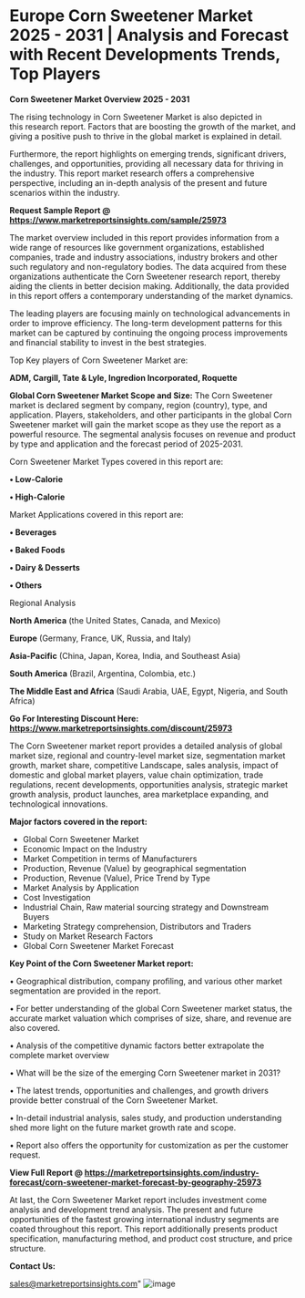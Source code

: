# Europe Corn Sweetener Market 2025 - 2031 | Analysis and Forecast with Recent Developments Trends, Top Players

<Strong> Corn Sweetener Market Overview 2025 - 2031</strong>

The rising technology in Corn Sweetener Market is also depicted in this research report. Factors that are boosting the growth of the market, and giving a positive push to thrive in the global market is explained in detail.

Furthermore, the report highlights on emerging trends, significant drivers, challenges, and opportunities, providing all necessary data for thriving in the industry. This report market research offers a comprehensive perspective, including an in-depth analysis of the present and future scenarios within the industry.

<strong>Request Sample Report @ <a href=https://www.marketreportsinsights.com/sample/25973>https://www.marketreportsinsights.com/sample/25973</a></strong>

The market overview included in this report provides information from a wide range of resources like government organizations, established companies, trade and industry associations, industry brokers and other such regulatory and non-regulatory bodies. The data acquired from these organizations authenticate the Corn Sweetener research report, thereby aiding the clients in better decision making. Additionally, the data provided in this report offers a contemporary understanding of the market dynamics.

The leading players are focusing mainly on technological advancements in order to improve efficiency. The long-term development patterns for this market can be captured by continuing the ongoing process improvements and financial stability to invest in the best strategies.

Top Key players of Corn Sweetener Market are:

<strong>ADM, Cargill, Tate & Lyle, Ingredion Incorporated, Roquette</strong>

<strong><b>Global Corn Sweetener Market Scope and Size:</b></strong>
The Corn Sweetener market is declared segment by company, region (country), type, and application. Players, stakeholders, and other participants in the global Corn Sweetener market will gain the market scope as they use the report as a powerful resource. The segmental analysis focuses on revenue and product by type and application and the forecast period of 2025-2031.

Corn Sweetener Market Types covered in this report are:

<strong>• Low-Calorie

• High-Calorie</strong>

Market Applications covered in this report are:

<strong>• Beverages

• Baked Foods

• Dairy & Desserts

• Others</strong> 

Regional Analysis

<strong>North America</strong> (the United States, Canada, and Mexico)

<strong>Europe</strong> (Germany, France, UK, Russia, and Italy)

<strong>Asia-Pacific</strong> (China, Japan, Korea, India, and Southeast Asia)

<strong>South America</strong> (Brazil, Argentina, Colombia, etc.)

<strong>The Middle East and Africa</strong> (Saudi Arabia, UAE, Egypt, Nigeria, and South Africa)

<strong>Go For Interesting Discount Here: <a href=https://www.marketreportsinsights.com/discount/25973>https://www.marketreportsinsights.com/discount/25973</a></strong>

The Corn Sweetener market report provides a detailed analysis of global market size, regional and country-level market size, segmentation market growth, market share, competitive Landscape, sales analysis, impact of domestic and global market players, value chain optimization, trade regulations, recent developments, opportunities analysis, strategic market growth analysis, product launches, area marketplace expanding, and technological innovations.

<strong><b>Major factors covered in the report:</b></strong>
<ul>
  <li>Global Corn Sweetener Market </li>
  <li>Economic Impact on the Industry</li>
  <li>Market Competition in terms of Manufacturers</li>
  <li>Production, Revenue (Value) by geographical segmentation</li>
  <li>Production, Revenue (Value), Price Trend by Type</li>
  <li>Market Analysis by Application</li>
  <li>Cost Investigation</li>
  <li>Industrial Chain, Raw material sourcing strategy and Downstream Buyers</li>
  <li>Marketing Strategy comprehension, Distributors and Traders</li>
  <li>Study on Market Research Factors</li>
  <li>Global Corn Sweetener Market Forecast</li>
</ul>

<strong><b>Key Point of the Corn Sweetener Market report:</b></strong>

• Geographical distribution, company profiling, and various other market segmentation are provided in the report.

• For better understanding of the global Corn Sweetener market status, the accurate market valuation which comprises of size, share, and revenue are also covered.

• Analysis of the competitive dynamic factors better extrapolate the complete market overview

• What will be the size of the emerging Corn Sweetener market in 2031?

• The latest trends, opportunities and challenges, and growth drivers provide better construal of the Corn Sweetener Market.

• In-detail industrial analysis, sales study, and production understanding shed more light on the future market growth rate and scope.

• Report also offers the opportunity for customization as per the customer request.

<strong><b>View Full Report @ <a href=https://marketreportsinsights.com/industry-forecast/corn-sweetener-market-forecast-by-geography-25973>https://marketreportsinsights.com/industry-forecast/corn-sweetener-market-forecast-by-geography-25973</a></b></strong>


At last, the Corn Sweetener Market report includes investment come analysis and development trend analysis. The present and future opportunities of the fastest growing international industry segments are coated throughout this report. This report additionally presents product specification, manufacturing method, and product cost structure, and price structure.

<strong>Contact Us:</strong>

sales@marketreportsinsights.com"
![image](https://github.com/user-attachments/assets/64724ec6-28f6-43b5-b3f7-4b06a17f2bbb)
